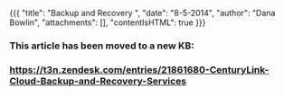 {{{
  "title": "Backup and Recovery ",
  "date": "8-5-2014",
  "author": "Dana Bowlin",
  "attachments": [],
  "contentIsHTML": true
}}}

<h3>This article has been moved to a new KB:</h3>
<h3><a href="https://t3n.zendesk.com/entries/21861680-CenturyLink-Cloud-Backup-and-Recovery-Services">https://t3n.zendesk.com/entries/21861680-CenturyLink-Cloud-Backup-and-Recovery-Services</a></h3>